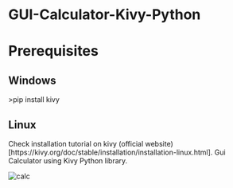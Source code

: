 # GUI-Calculator-Kivy-Python

<h1>Prerequisites</h1>
<h2>Windows</h2>
>pip install kivy
<h2>Linux</h2>
Check installation tutorial on kivy (official website)[https://kivy.org/doc/stable/installation/installation-linux.html]. 
Gui Calculator using Kivy Python library.

![calc](https://user-images.githubusercontent.com/98342692/199326381-524caecf-919e-4a5f-90e0-8464dd266993.png)
